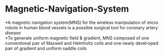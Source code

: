 # Magnetic-Navigation-System
*A magnetic navigation system(MNS) for the wireless manipulation of micro robots in human blood vessels is a possible
surgical tool for coronary artery disease  
*To generate uniform magnetic field & gradient, MNS composed of one conventional pair of Maxwell and Helmholtz coils
and one newly devel‑oped pair of gradient and uniform saddle coils
